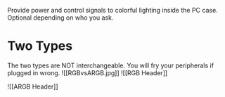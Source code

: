 Provide power and control signals to colorful lighting inside the PC case. Optional depending on who you ask.

# Two Types
The two types are NOT interchangeable. You will fry your peripherals if plugged in wrong.
![[RGBvsARGB.jpg]]
![[RGB Header]]

![[ARGB Header]]